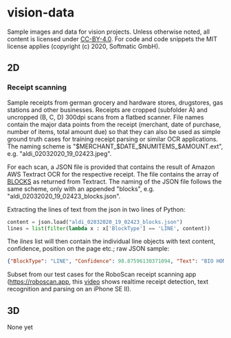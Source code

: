 # vision-data
Sample images and data for vision projects. Unless otherwise noted, all content is licensed under [CC-BY-4.0](https://creativecommons.org/licenses/by/4.0/). For code and code snippets the MIT license applies (copyright (c) 2020, Softmatic GmbH).

## 2D

### Receipt scanning

Sample receipts from german grocery and hardware stores, drugstores, gas stations and other businesses. Receipts are cropped (subfolder A) and uncropped (B, C, D) 300dpi scans from a flatbed scanner. File names contain the major data points from the receipt (merchant, date of purchase, number of items, total amount due) so that they can also be used as simple ground truth cases for training receipt parsing or similar OCR applications. The naming scheme is "$MERCHANT_$DATE_$NUMITEMS_$AMOUNT.ext", e.g. "aldi_02032020_19_02423.jpeg".

For each scan, a JSON file is provided that contains the result of Amazon AWS Textract OCR for the respective receipt. The file contains the array of [BLOCKS](https://docs.aws.amazon.com/textract/latest/dg/API_Block.html) as returned from Textract. The naming of the JSON file follows the same scheme, only with an appended "blocks", e.g. "aldi_02032020_19_02423_blocks.json".

Extracting the lines of text from the json in two lines of Python:

```python
content = json.load("aldi_02032020_19_02423_blocks.json")
lines = list(filter(lambda x : x['BlockType'] == 'LINE', content))
```

The *lines* list will then contain the individual line objects with text content, confidence, position on the page etc.; raw JSON sample:

```json
{"BlockType": "LINE", "Confidence": 98.87596130371094, "Text": "BIO HONIG", "Geometry": {"BoundingBox": {"Width": 0.20352864265441895, "Height": 0.015931174159049988, "Left": 0.01894291304051876, "Top": 0.2164158821105957}} ... }
```

Subset from our test cases for the RoboScan receipt scanning app (https://roboscan.app, this [video](https://youtu.be/MspQtJGhvzI) shows realtime receipt detection, text recognition and parsing on an iPhone SE II).

## 3D

None yet
